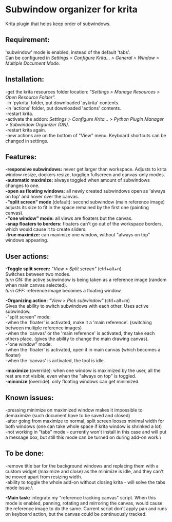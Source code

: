 # Subwindow organizer for krita
Krita plugin that helps keep order of subwindows.

## Requirement:
'subwindow' mode is enabled, instead of the default 'tabs'.\
Can be configured in *Settings > Configure Krita... > General > Window > Multiple Document Mode.*

## Installation:
-get the krita resources folder location: *"Settings > Manage Resources > Open Resource Folder".*\
-in 'pykrita' folder, put downloaded 'pykrita' contents.\
-in 'actions' folder, put downloaded 'actions' contents.\
-restart krita.\
-activate the addon: *Settings > Configure Krita... > Python Plugin Manager > Subwindow Organizer (ON).*\
-restart krita again.\
-new actions are on the bottom of "View" menu. Keyboard shortcuts can be changed in settings.

## Features:
**-responsive subwindows:** never get larger than workspace. Adjusts to krita window resize, dockers resize, togglign fullscreen and canvas-only modes.\
**-automatic maximize:** always toggled when amount of subwindows changes to one.\
**-open as floating windows:** all newly created subwindows open as 'always on top' and hover over the canvas.\
**-"split screen" mode** (default): second subwindow (main reference image) adjusts its size to fit in the space remained by the first one (painting canvas).\
**-"one window" mode:** all views are floaters but the canvas.\
**-snap floaters to borders:** floaters can't go out of the workspace borders, which would cause it to create sliders.\
**-true maximize:** can maximize one window, without "always on top" windows appearing.

## User actions:
**-Toggle split screen:** *"View > Split screen"* (ctrl+alt+n)\
Switches between two modes.\
*turn ON:* the active subwindow is being taken as a reference image (random when main canvas selected).\
*turn OFF:* reference image becomes a floating window.

**-Organizing action:** *"View > Pick subwindow"* (ctrl+alt+m)\
Gives the ability to switch subwindows with each other. Uses active subwindow.\
-"split screen" mode:\
    -when the 'floater' is activated, make it a 'main reference'. (switching between multiple reference images)\
    -when the 'canvas' or the 'main reference' is activated, they take each others place. (gives the ability to change the main drawing canvas).\
-"one window" mode:\
    -when the 'floater' is activated, open it in main canvas (which becomes a floater)\
    -when the 'canvas' is activated, the tool is idle.
 
**-maximize** (override): when one window is maximized by the user, all the rest are not visible, even when the "always on top" is toggled.\
**-minimize** (override): only floating windows can get minimized.

## Known issues:
-pressing minimize on maximized window makes it impossible to demaximize (such document have to be saved and closed)\
-after going from maximize to normal, split screen looses minimal width for both windows (one can take whole space if krita window is shrinked a lot)\
-not working in "tabs" mode - currently won't install in this case and will put a message box, but still this mode can be turned on during add-on work.\

## To be done:
-remove title bar for the background windows and replacing them with a custom widget (maximize and close) as the minimize is idle, and they can't be moved apart from resizing width.\
-ability to toggle the whole add-on without closing krita - will solve the tabs mode issue.\

**-Main task:** integrate my "reference tracking canvas" script. When this mode is enabled, panning, rotating and mirroring the canvas, would cause the reference image to do the same. Current script don't apply pan and runs on keyboard action, but the canvas could be continuously tracked.
